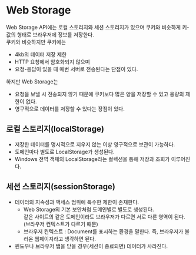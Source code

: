 # Web Storage

Web Storage API에는 로컬 스토리지와 세션 스토리지가 있으며 쿠키와 비슷하게 키-값의 형태로 브라우저에 정보를 저장한다.  
쿠키와 비슷하지만 쿠키에는

- 4kb의 데이터 저장 제한
- HTTP 요청에서 암호화되지 않으며
- 요청-응답이 있을 때 매번 서버로 전송된다는 단점이 있다.

하지만 Web Storage는

- 요청을 보낼 시 전송되지 않기 때문에 쿠키보다 많은 양을 저장할 수 있고 용량의 제한이 없다.
- 영구적으로 데이터를 저장할 수 있다는 장점이 있다.

## 로컬 스토리지(localStorage)

- 저장한 데이터를 명시적으로 지우지 않는 이상 영구적으로 보관이 가능하다.
- 도메인마다 별도로 LocalStorage가 생성된다.
- Windows 전역 객체의 LocalStorage라는 컬렉션을 통해 저장과 조회가 이루어진다.

## 세션 스토리지(sessionStorage)

- 데이터의 지속성과 액세스 범위에 특수한 제한이 존재한다.
  - Web Storage의 기본 보안처럼 도메인별로 별도로 생성된다.  
    같은 사이트의 같은 도메인이라도 브라우저가 다르면 서로 다른 영역이 된다. (브라우저 컨텍스트가 다르기 때문)
  - 브라우저 컨텍스트 : Document를 표시하는 환경을 말한다. 즉, 브라우저가 불러온 웹페이지라고 생각하면 된다.
- 윈도우나 브라우저 탭을 닫을 경우(세션이 종료되면) 데이터가 사라진다.
